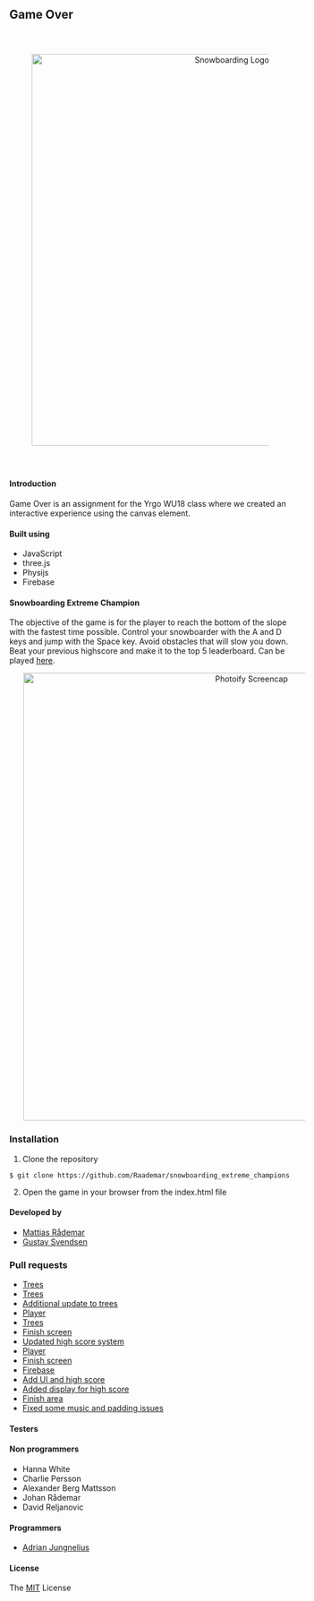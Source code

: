 ## Game Over

<p style="padding: 40px;" align="center">
    <img alt="Snowboarding Logo" title="Snowboarding"
    src="https://i.imgur.com/VWRv4GF.png" width="700">
</p>

#### Introduction

Game Over is an assignment for the Yrgo WU18 class where we created an interactive experience using the canvas element.

#### Built using

- JavaScript
- three.js
- Physijs
- Firebase

#### Snowboarding Extreme Champion

The objective of the game is for the player to reach the bottom of the slope with the fastest time possible. Control your snowboarder with the A and D keys and jump with the Space key. Avoid obstacles that will slow you down. Beat your previous highscore and make it to the top 5 leaderboard. Can be played [here](https://sec.netlify.com/).

<p align="center">
    <img style="margin:0 25px" alt="Photoify Screencap" title="Screencap"
    src="https://i.imgur.com/0krZwAA.jpg" width="800">
</p>

### Installation

1. Clone the repository

```
$ git clone https://github.com/Raademar/snowboarding_extreme_champions
```

2. Open the game in your browser from the index.html file

#### Developed by

- [Mattias Rådemar](https://github.com/Raademar)
- [Gustav Svendsen](https://github.com/gsvendsen)

### Pull requests

- [Trees](https://github.com/Raademar/snowboarding_extreme_champions/pull/1)
- [Trees](https://github.com/Raademar/snowboarding_extreme_champions/pull/2)
- [Additional update to trees](https://github.com/Raademar/snowboarding_extreme_champions/pull/3)
- [Player](https://github.com/Raademar/snowboarding_extreme_champions/pull/4)
- [Trees](https://github.com/Raademar/snowboarding_extreme_champions/pull/5)
- [Finish screen](https://github.com/Raademar/snowboarding_extreme_champions/pull/6)
- [Updated high score system](https://github.com/Raademar/snowboarding_extreme_champions/pull/7)
- [Player](https://github.com/Raademar/snowboarding_extreme_champions/pull/8)
- [Finish screen](https://github.com/Raademar/snowboarding_extreme_champions/pull/9)
- [Firebase](https://github.com/Raademar/snowboarding_extreme_champions/pull/10)
- [Add UI and high score](https://github.com/Raademar/snowboarding_extreme_champions/pull/11)
- [Added display for high score](https://github.com/Raademar/snowboarding_extreme_champions/pull/12)
- [Finish area](https://github.com/Raademar/snowboarding_extreme_champions/pull/13)
- [Fixed some music and padding issues](https://github.com/Raademar/snowboarding_extreme_champions/pull/14)

#### Testers

#### Non programmers

- Hanna White
- Charlie Persson
- Alexander Berg Mattsson
- Johan Rådemar
- David Reljanovic

#### Programmers

- [Adrian Jungnelius](https://github.com/AdrianJung)


#### License

The [MIT](https://github.com/Raademar/snowboarding_extreme_champions/blob/readme/LICENSE) License
